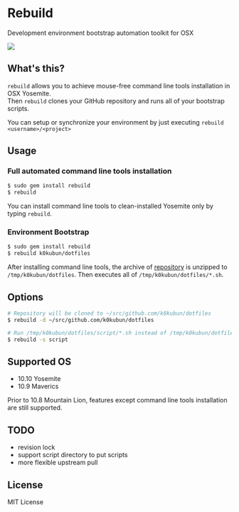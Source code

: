 # Rebuild

Development environment bootstrap automation toolkit for OSX

![](http://pic.k0kubun.com/EccWEeglRnobUo4.gif)

## What's this?

`rebuild` allows you to achieve mouse-free command line tools installation in OSX Yosemite.  
Then `rebuild` clones your GitHub repository and runs all of your bootstrap scripts.  
  
You can setup or synchronize your environment by just executing `rebuild <username>/<project>`

## Usage

### Full automated command line tools installation

```bash
$ sudo gem install rebuild
$ rebuild
```

You can install command line tools to clean-installed Yosemite only by typing `rebuild`.

### Environment Bootstrap

```bash
$ sudo gem install rebuild
$ rebuild k0kubun/dotfiles
```

After installing command line tools, the archive of [repository](https://github.com/k0kubun/dotfiles) is unzipped to `/tmp/k0kubun/dotfiles`.
Then executes all of `/tmp/k0kubun/dotfiles/*.sh`.

## Options

```bash
# Repository will be cloned to ~/src/github.com/k0kubun/dotfiles
$ rebuild -d ~/src/github.com/k0kubun/dotfiles

# Run /tmp/k0kubun/dotfiles/script/*.sh instead of /tmp/k0kubun/dotfiles/*.sh
$ rebuild -s script
```

## Supported OS

- 10.10 Yosemite
- 10.9 Maverics

Prior to 10.8 Mountain Lion, features except command line tools installation are still supported.

## TODO

- revision lock
- support script directory to put scripts
- more flexible upstream pull

## License

MIT License
